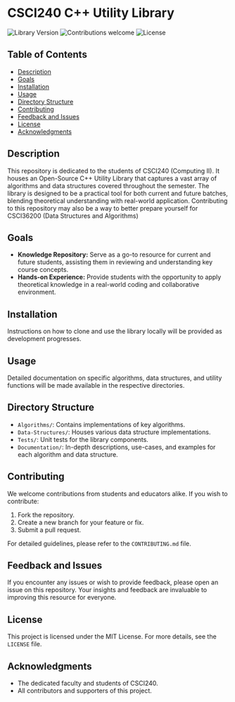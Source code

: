 # CSCI240 C++ Utility Library

![Library Version](https://img.shields.io/badge/version-0.1.0-blue)
![Contributions welcome](https://img.shields.io/badge/contributions-welcome-orange)
![License](https://img.shields.io/badge/license-MIT-green)

## Table of Contents
- [Description](#description)
- [Goals](#goals)
- [Installation](#installation)
- [Usage](#usage)
- [Directory Structure](#directory-structure)
- [Contributing](#contributing)
- [Feedback and Issues](#feedback-and-issues)
- [License](#license)
- [Acknowledgments](#acknowledgments)

## Description
This repository is dedicated to the students of CSCI240 (Computing II). It houses an Open-Source C++ Utility Library that captures a vast array of algorithms and data structures covered throughout the semester. The library is designed to be a practical tool for both current and future batches, blending theoretical understanding with real-world application. Contributing to this repository may also be a way to better prepare yourself for CSCI36200 (Data Structures and Algorithms)

## Goals
- **Knowledge Repository:** Serve as a go-to resource for current and future students, assisting them in reviewing and understanding key course concepts.
- **Hands-on Experience:** Provide students with the opportunity to apply theoretical knowledge in a real-world coding and collaborative environment.

## Installation
Instructions on how to clone and use the library locally will be provided as development progresses.

## Usage
Detailed documentation on specific algorithms, data structures, and utility functions will be made available in the respective directories. 

## Directory Structure
- `Algorithms/`: Contains implementations of key algorithms.
- `Data-Structures/`: Houses various data structure implementations.
- `Tests/`: Unit tests for the library components.
- `Documentation/`: In-depth descriptions, use-cases, and examples for each algorithm and data structure.

## Contributing
We welcome contributions from students and educators alike. If you wish to contribute:

1. Fork the repository.
2. Create a new branch for your feature or fix.
3. Submit a pull request.

For detailed guidelines, please refer to the `CONTRIBUTING.md` file.

## Feedback and Issues
If you encounter any issues or wish to provide feedback, please open an issue on this repository. Your insights and feedback are invaluable to improving this resource for everyone.

## License
This project is licensed under the MIT License. For more details, see the `LICENSE` file.

## Acknowledgments
- The dedicated faculty and students of CSCI240.
- All contributors and supporters of this project.


